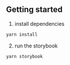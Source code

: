 ## Getting started

1. install dependencies

```bash
yarn install
```

2. run the storybook

```bash
yarn storybook
```
